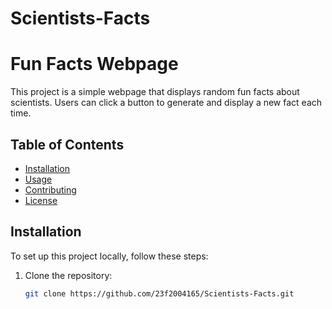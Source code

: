 # Scientists-Facts
# Fun Facts Webpage

This project is a simple webpage that displays random fun facts about scientists. Users can click a button to generate and display a new fact each time.

## Table of Contents

- [Installation](#installation)
- [Usage](#usage)
- [Contributing](#contributing)
- [License](#license)

## Installation

To set up this project locally, follow these steps:

1. Clone the repository:
   ```bash
   git clone https://github.com/23f2004165/Scientists-Facts.git
